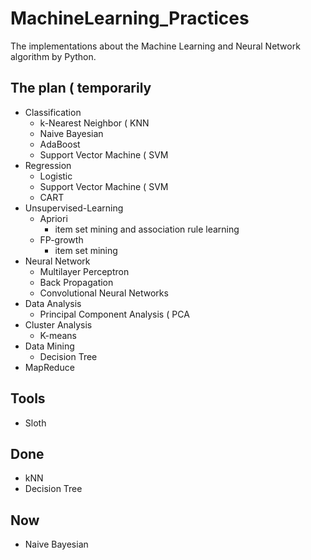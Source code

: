 # MachineLearning_Practices

The implementations about the Machine Learning and Neural Network algorithm by Python.

## The plan ( temporarily
* Classification
	* k-Nearest Neighbor ( KNN
	* Naive Bayesian
	* AdaBoost
	* Support Vector Machine ( SVM
* Regression
	* Logistic
	* Support Vector Machine ( SVM
	* CART
* Unsupervised-Learning
	* Apriori
		* item set mining and association rule learning
	* FP-growth
		* item set mining
* Neural Network
	* Multilayer Perceptron
	* Back Propagation
	* Convolutional Neural Networks
* Data Analysis
	* Principal Component Analysis ( PCA
* Cluster Analysis
	* K-means
* Data Mining
	* Decision Tree
* MapReduce

## Tools
* Sloth

## Done

* kNN
* Decision Tree

## Now

* Naive Bayesian

